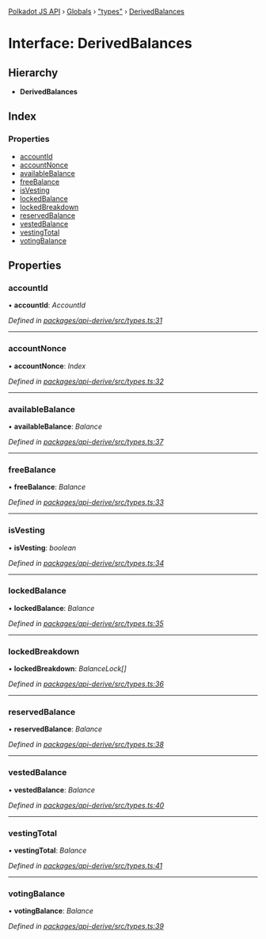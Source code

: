 [Polkadot JS API](../README.md) › [Globals](../globals.md) › ["types"](../modules/_types_.md) › [DerivedBalances](_types_.derivedbalances.md)

# Interface: DerivedBalances

## Hierarchy

* **DerivedBalances**

## Index

### Properties

* [accountId](_types_.derivedbalances.md#accountid)
* [accountNonce](_types_.derivedbalances.md#accountnonce)
* [availableBalance](_types_.derivedbalances.md#availablebalance)
* [freeBalance](_types_.derivedbalances.md#freebalance)
* [isVesting](_types_.derivedbalances.md#isvesting)
* [lockedBalance](_types_.derivedbalances.md#lockedbalance)
* [lockedBreakdown](_types_.derivedbalances.md#lockedbreakdown)
* [reservedBalance](_types_.derivedbalances.md#reservedbalance)
* [vestedBalance](_types_.derivedbalances.md#vestedbalance)
* [vestingTotal](_types_.derivedbalances.md#vestingtotal)
* [votingBalance](_types_.derivedbalances.md#votingbalance)

## Properties

###  accountId

• **accountId**: *AccountId*

*Defined in [packages/api-derive/src/types.ts:31](https://github.com/polkadot-js/api/blob/2dee50f019/packages/api-derive/src/types.ts#L31)*

___

###  accountNonce

• **accountNonce**: *Index*

*Defined in [packages/api-derive/src/types.ts:32](https://github.com/polkadot-js/api/blob/2dee50f019/packages/api-derive/src/types.ts#L32)*

___

###  availableBalance

• **availableBalance**: *Balance*

*Defined in [packages/api-derive/src/types.ts:37](https://github.com/polkadot-js/api/blob/2dee50f019/packages/api-derive/src/types.ts#L37)*

___

###  freeBalance

• **freeBalance**: *Balance*

*Defined in [packages/api-derive/src/types.ts:33](https://github.com/polkadot-js/api/blob/2dee50f019/packages/api-derive/src/types.ts#L33)*

___

###  isVesting

• **isVesting**: *boolean*

*Defined in [packages/api-derive/src/types.ts:34](https://github.com/polkadot-js/api/blob/2dee50f019/packages/api-derive/src/types.ts#L34)*

___

###  lockedBalance

• **lockedBalance**: *Balance*

*Defined in [packages/api-derive/src/types.ts:35](https://github.com/polkadot-js/api/blob/2dee50f019/packages/api-derive/src/types.ts#L35)*

___

###  lockedBreakdown

• **lockedBreakdown**: *BalanceLock[]*

*Defined in [packages/api-derive/src/types.ts:36](https://github.com/polkadot-js/api/blob/2dee50f019/packages/api-derive/src/types.ts#L36)*

___

###  reservedBalance

• **reservedBalance**: *Balance*

*Defined in [packages/api-derive/src/types.ts:38](https://github.com/polkadot-js/api/blob/2dee50f019/packages/api-derive/src/types.ts#L38)*

___

###  vestedBalance

• **vestedBalance**: *Balance*

*Defined in [packages/api-derive/src/types.ts:40](https://github.com/polkadot-js/api/blob/2dee50f019/packages/api-derive/src/types.ts#L40)*

___

###  vestingTotal

• **vestingTotal**: *Balance*

*Defined in [packages/api-derive/src/types.ts:41](https://github.com/polkadot-js/api/blob/2dee50f019/packages/api-derive/src/types.ts#L41)*

___

###  votingBalance

• **votingBalance**: *Balance*

*Defined in [packages/api-derive/src/types.ts:39](https://github.com/polkadot-js/api/blob/2dee50f019/packages/api-derive/src/types.ts#L39)*
